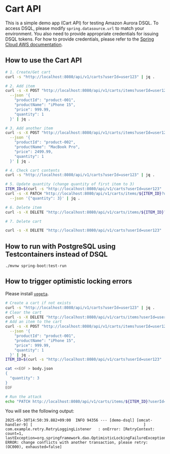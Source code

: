 # Cart API

This is a simple demo app (Cart API) for testing Amazon Aurora DSQL.
To access DSQL, please modify `spring.datasource.url` to match your environment. You also need to provide appropriate credentials for issuing DSQL tokens. 
For how to provide credentials, please refer to the [Spring Cloud AWS documentation](https://docs.awspring.io/spring-cloud-aws/docs/3.3.1/reference/html/index.html#credentials).


## How to use the Cart API

```bash
# 1. Create/Get cart
curl -s "http://localhost:8080/api/v1/carts?userId=user123" | jq .

# 2. Add item
curl -s -X POST "http://localhost:8080/api/v1/carts/items?userId=user123" \
  --json '{
    "productId": "product-001",
    "productName": "iPhone 15",
    "price": 999.99,
    "quantity": 1
  }' | jq .

# 3. Add another item
curl -s -X POST "http://localhost:8080/api/v1/carts/items?userId=user123" \
  --json '{
    "productId": "product-002",
    "productName": "MacBook Pro",
    "price": 2499.99,
    "quantity": 1
  }' | jq .

# 4. Check cart contents
curl -s "http://localhost:8080/api/v1/carts?userId=user123" | jq .

# 5. Update quantity (change quantity of first item to 3)
ITEM_ID=$(curl -s "http://localhost:8080/api/v1/carts?userId=user123" | jq -r ".items[0].id")
curl -s -X PATCH "http://localhost:8080/api/v1/carts/items/${ITEM_ID}?userId=user123" \
  --json '{"quantity": 3}' | jq .

# 6. Delete item
curl -s -X DELETE "http://localhost:8080/api/v1/carts/items/${ITEM_ID}?userId=user123" | jq .
```

```bash
# 7. Delete cart

curl -s -X DELETE "http://localhost:8080/api/v1/carts?userId=user123" | jq .
```

## How to run with PostgreSQL using Testcontainers instead of DSQL

```
./mvnw spring-boot:test-run
```

## How to trigger optimistic locking errors

Please install [`vegeta`](https://github.com/tsenart/vegeta).

```bash
# Create a cart if not exists
curl -s "http://localhost:8080/api/v1/carts?userId=user123" | jq .
# Clear the cart
curl -s -X DELETE "http://localhost:8080/api/v1/carts/items?userId=user123" | jq .
# Add an item to the cart
curl -s -X POST "http://localhost:8080/api/v1/carts/items?userId=user123" \
  --json '{
    "productId": "product-001",
    "productName": "iPhone 15",
    "price": 999.99,
    "quantity": 1
  }' | jq .
ITEM_ID=$(curl -s "http://localhost:8080/api/v1/carts?userId=user123" | jq -r ".items[0].id")

cat <<EOF > body.json
{
  "quantity": 3
}
EOF

# Run the attack
echo "PATCH http://localhost:8080/api/v1/carts/items/${ITEM_ID}?userId=user123" | vegeta attack -duration=10s -rate=30 -body=body.json -header='Content-Type: application/json' | vegeta report
```

You will see the following output:

```
2025-05-30T14:50:39.882+09:00  INFO 94356 --- [demo-dsql] [omcat-handler-9] [                                                 ] com.example.retry.RetryLoggingListener   : onError: [RetryContext: count=1, lastException=org.springframework.dao.OptimisticLockingFailureException: ERROR: change conflicts with another transaction, please retry: (OC000), exhausted=false]
```